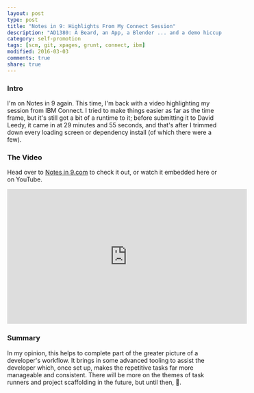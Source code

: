 ```yaml
---
layout: post
type: post
title: "Notes in 9: Highlights From My Connect Session"
description: "AD1380: A Beard, an App, a Blender ... and a demo hiccup that is now rectified"
category: self-promotion
tags: [scm, git, xpages, grunt, connect, ibm]
modified: 2016-03-03
comments: true
share: true
---
```


### Intro
I'm on Notes in 9 again. This time, I'm back with a video highlighting my session from IBM Connect. I tried to make things easier as far as the time frame, but it's still got a bit of a runtime to it; before submitting it to David Leedy, it came in at 29 minutes and 55 seconds, and that's after I trimmed down every loading screen or dependency install (of which there were a few).

### The Video
Head over to [Notes in 9.com](http://www.notesin9.com/) to check it out, or watch it embedded here or on YouTube.

<div class="embed-responsive embed-responsive-16by9 center-block">
	<iframe width="560" height="315" src="https://www.youtube.com/embed/" frameborder="0" allowfullscreen></iframe>
</div>

### Summary
In my opinion, this helps to complete part of the greater picture of a developer's workflow. It brings in some advanced tooling to assist the developer which, once set up, makes the repetitive tasks far more manageable and consistent. There will be more on the themes of task runners and project scaffolding in the future, but until then, :beers:.